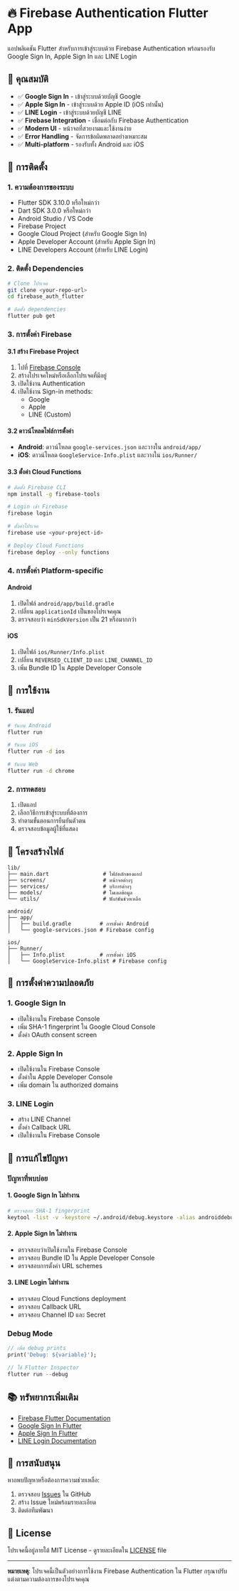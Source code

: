 # 🔥 Firebase Authentication Flutter App

แอปพลิเคชัน Flutter สำหรับการเข้าสู่ระบบด้วย Firebase Authentication พร้อมรองรับ Google Sign In, Apple Sign In และ LINE Login

## 📱 คุณสมบัติ

- ✅ **Google Sign In** - เข้าสู่ระบบด้วยบัญชี Google
- ✅ **Apple Sign In** - เข้าสู่ระบบด้วย Apple ID (iOS เท่านั้น)
- ✅ **LINE Login** - เข้าสู่ระบบด้วยบัญชี LINE
- ✅ **Firebase Integration** - เชื่อมต่อกับ Firebase Authentication
- ✅ **Modern UI** - หน้าจอที่สวยงามและใช้งานง่าย
- ✅ **Error Handling** - จัดการข้อผิดพลาดอย่างเหมาะสม
- ✅ **Multi-platform** - รองรับทั้ง Android และ iOS

## 🚀 การติดตั้ง

### 1. ความต้องการของระบบ

- Flutter SDK 3.10.0 หรือใหม่กว่า
- Dart SDK 3.0.0 หรือใหม่กว่า
- Android Studio / VS Code
- Firebase Project
- Google Cloud Project (สำหรับ Google Sign In)
- Apple Developer Account (สำหรับ Apple Sign In)
- LINE Developers Account (สำหรับ LINE Login)

### 2. ติดตั้ง Dependencies

```bash
# Clone โปรเจค
git clone <your-repo-url>
cd firebase_auth_flutter

# ติดตั้ง dependencies
flutter pub get
```

### 3. การตั้งค่า Firebase

#### 3.1 สร้าง Firebase Project

1. ไปที่ [Firebase Console](https://console.firebase.google.com/)
2. สร้างโปรเจคใหม่หรือเลือกโปรเจคที่มีอยู่
3. เปิดใช้งาน Authentication
4. เปิดใช้งาน Sign-in methods:
   - Google
   - Apple
   - LINE (Custom)

#### 3.2 ดาวน์โหลดไฟล์การตั้งค่า

- **Android**: ดาวน์โหลด `google-services.json` และวางใน `android/app/`
- **iOS**: ดาวน์โหลด `GoogleService-Info.plist` และวางใน `ios/Runner/`

#### 3.3 ตั้งค่า Cloud Functions

```bash
# ติดตั้ง Firebase CLI
npm install -g firebase-tools

# Login เข้า Firebase
firebase login

# ตั้งค่าโปรเจค
firebase use <your-project-id>

# Deploy Cloud Functions
firebase deploy --only functions
```

### 4. การตั้งค่า Platform-specific

#### Android

1. เปิดไฟล์ `android/app/build.gradle`
2. เปลี่ยน `applicationId` เป็นของโปรเจคคุณ
3. ตรวจสอบว่า `minSdkVersion` เป็น 21 หรือมากกว่า

#### iOS

1. เปิดไฟล์ `ios/Runner/Info.plist`
2. เปลี่ยน `REVERSED_CLIENT_ID` และ `LINE_CHANNEL_ID`
3. เพิ่ม Bundle ID ใน Apple Developer Console

## 🔧 การใช้งาน

### 1. รันแอป

```bash
# รันบน Android
flutter run

# รันบน iOS
flutter run -d ios

# รันบน Web
flutter run -d chrome
```

### 2. การทดสอบ

1. เปิดแอป
2. เลือกวิธีการเข้าสู่ระบบที่ต้องการ
3. ทำตามขั้นตอนการยืนยันตัวตน
4. ตรวจสอบข้อมูลผู้ใช้ที่แสดง

## 📁 โครงสร้างไฟล์

```
lib/
├── main.dart                 # ไฟล์หลักของแอป
├── screens/                  # หน้าจอต่างๆ
├── services/                 # บริการต่างๆ
├── models/                   # โมเดลข้อมูล
└── utils/                    # ฟังก์ชันช่วยเหลือ

android/
├── app/
│   ├── build.gradle         # การตั้งค่า Android
│   └── google-services.json # Firebase config

ios/
├── Runner/
│   ├── Info.plist           # การตั้งค่า iOS
│   └── GoogleService-Info.plist # Firebase config
```

## 🔐 การตั้งค่าความปลอดภัย

### 1. Google Sign In

- เปิดใช้งานใน Firebase Console
- เพิ่ม SHA-1 fingerprint ใน Google Cloud Console
- ตั้งค่า OAuth consent screen

### 2. Apple Sign In

- เปิดใช้งานใน Firebase Console
- ตั้งค่าใน Apple Developer Console
- เพิ่ม domain ใน authorized domains

### 3. LINE Login

- สร้าง LINE Channel
- ตั้งค่า Callback URL
- เปิดใช้งานใน Firebase Console

## 🐛 การแก้ไขปัญหา

### ปัญหาที่พบบ่อย

#### 1. Google Sign In ไม่ทำงาน

```bash
# ตรวจสอบ SHA-1 fingerprint
keytool -list -v -keystore ~/.android/debug.keystore -alias androiddebugkey -storepass android -keypass android
```

#### 2. Apple Sign In ไม่ทำงาน

- ตรวจสอบว่าเปิดใช้งานใน Firebase Console
- ตรวจสอบ Bundle ID ใน Apple Developer Console
- ตรวจสอบการตั้งค่า URL schemes

#### 3. LINE Login ไม่ทำงาน

- ตรวจสอบ Cloud Functions deployment
- ตรวจสอบ Callback URL
- ตรวจสอบ Channel ID และ Secret

### Debug Mode

```dart
// เพิ่ม debug prints
print('Debug: ${variable}');

// ใช้ Flutter Inspector
flutter run --debug
```

## 📚 ทรัพยากรเพิ่มเติม

- [Firebase Flutter Documentation](https://firebase.flutter.dev/)
- [Google Sign In Flutter](https://pub.dev/packages/google_sign_in)
- [Apple Sign In Flutter](https://pub.dev/packages/sign_in_with_apple)
- [LINE Login Documentation](https://developers.line.biz/en/docs/line-login/)

## 🤝 การสนับสนุน

หากพบปัญหาหรือต้องการความช่วยเหลือ:

1. ตรวจสอบ [Issues](../../issues) ใน GitHub
2. สร้าง Issue ใหม่พร้อมรายละเอียด
3. ติดต่อทีมพัฒนา

## 📄 License

โปรเจคนี้อยู่ภายใต้ MIT License - ดูรายละเอียดใน [LICENSE](LICENSE) file

---

**หมายเหตุ**: โปรเจคนี้เป็นตัวอย่างการใช้งาน Firebase Authentication ใน Flutter กรุณาปรับแต่งตามความต้องการของโปรเจคคุณ 